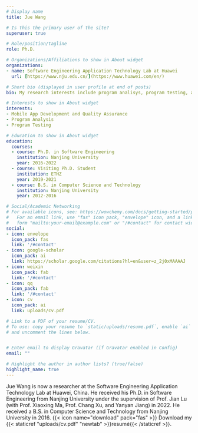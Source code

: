 ```yaml
---
# Display name
title: Jue Wang

# Is this the primary user of the site?
superuser: true

# Role/position/tagline
role: Ph.D.

# Organizations/Affiliations to show in About widget
organizations:
- name: Software Engineering Application Technology Lab at Huawei
  url: [https://www.nju.edu.cn/](https://www.huawei.com/en/)

# Short bio (displayed in user profile at end of posts)
bio: My research interests include program analisys, program testing, and Android app quality assurance.

# Interests to show in About widget
interests:
- Mobile App Development and Quality Assurance
- Program Analysis
- Program Testing

# Education to show in About widget
education:
  courses:
  - course: Ph.D. in Software Engineering
    institution: Nanjing University
    year: 2016-2022
  - course: Visiting Ph.D. Student
    institution: ETHZ
    year: 2019-2021
  - course: B.S. in Computer Science and Technology
    institution: Nanjing University
    year: 2012-2016

# Social/Academic Networking
# For available icons, see: https://wowchemy.com/docs/getting-started/page-builder/#icons
#   For an email link, use "fas" icon pack, "envelope" icon, and a link in the
#   form "mailto:your-email@example.com" or "/#contact" for contact widget.
social:
- icon: envelope
  icon_pack: fas
  link: '/#contact'
- icon: google-scholar
  icon_pack: ai
  link: https://scholar.google.com/citations?hl=en&user=z_2j0xMAAAAJ
- icon: weixin
  icon_pack: fab
  link: '/#contact'
- icon: qq
  icon_pack: fab
  link: '/#contact'
- icon: cv
  icon_pack: ai
  link: uploads/cv.pdf

# Link to a PDF of your resume/CV.
# To use: copy your resume to `static/uploads/resume.pdf`, enable `ai` icons in `params.toml`, 
# and uncomment the lines below.


# Enter email to display Gravatar (if Gravatar enabled in Config)
email: ""

# Highlight the author in author lists? (true/false)
highlight_name: true
---
```


Jue Wang is now a researcher at the Software Engineering Application Technology Lab at Huawei, China. He received his Ph.D. in Software Engineering from Nanjing University under the supervision of Prof. Jian Lu (with Prof. Xiaoxing Ma, Prof. Chang Xu, and Yanyan Jiang) in 2022. He received a B.S. in Computer Science and Technology from Nanjing University in 2016.
{{< icon name="download" pack="fas" >}} Download my {{< staticref "uploads/cv.pdf" "newtab" >}}resumé{{< /staticref >}}.
